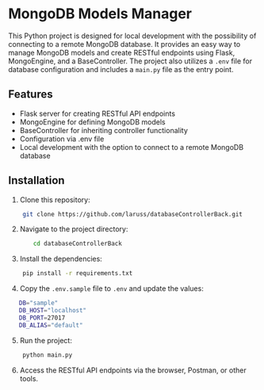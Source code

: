 # MongoDB Models Manager

This Python project is designed for local development with the possibility of connecting to a remote MongoDB database. It provides an easy way to manage MongoDB models and create RESTful endpoints using Flask, MongoEngine, and a BaseController. The project also utilizes a `.env` file for database configuration and includes a `main.py` file as the entry point.

## Features

- Flask server for creating RESTful API endpoints
- MongoEngine for defining MongoDB models
- BaseController for inheriting controller functionality
- Configuration via .env file
- Local development with the option to connect to a remote MongoDB database

## Installation

1. Clone this repository:
    
```bash
    git clone https://github.com/laruss/databaseControllerBack.git
```
   
2. Navigate to the project directory:
        
```bash
       cd databaseControllerBack
```

3. Install the dependencies:
    
```bash
    pip install -r requirements.txt
```
   
4. Copy the `.env.sample` file to `.env` and update the values:
    
```bash
   DB="sample"
   DB_HOST="localhost"
   DB_PORT=27017
   DB_ALIAS="default"
```
   
5. Run the project:
    
```bash
    python main.py
```
   
6. Access the RESTful API endpoints via the browser, Postman, or other tools.
